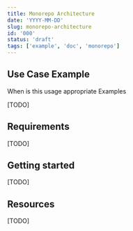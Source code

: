 ```yaml
---
title: Monorepo Architecture
date: 'YYYY-MM-DD'
slug: monorepo-architecture
id: '000'
status: 'draft'
tags: ['example', 'doc', 'monorepo']
---
```


## Use Case Example

When is this usage appropriate
Examples

[TODO]

## Requirements

[TODO]

## Getting started

[TODO]

## Resources

[TODO]

